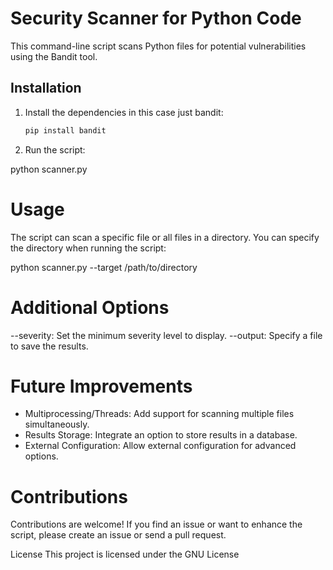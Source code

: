 # Security Scanner for Python Code

This command-line script scans Python files for potential vulnerabilities using the Bandit tool.

## Installation

1. Install the dependencies in this case just bandit:

   ```bash
   pip install bandit

2. Run the script:

  python scanner.py

# Usage

The script can scan a specific file or all files in a directory. You can specify the directory when running the script:


python scanner.py --target /path/to/directory

# Additional Options
--severity: Set the minimum severity level to display.
--output: Specify a file to save the results.

# Future Improvements

- Multiprocessing/Threads: Add support for scanning multiple files simultaneously.
- Results Storage: Integrate an option to store results in a database.
- External Configuration: Allow external configuration for advanced options.

# Contributions
Contributions are welcome! If you find an issue or want to enhance the script, please create an issue or send a pull request.

License
This project is licensed under the GNU License

